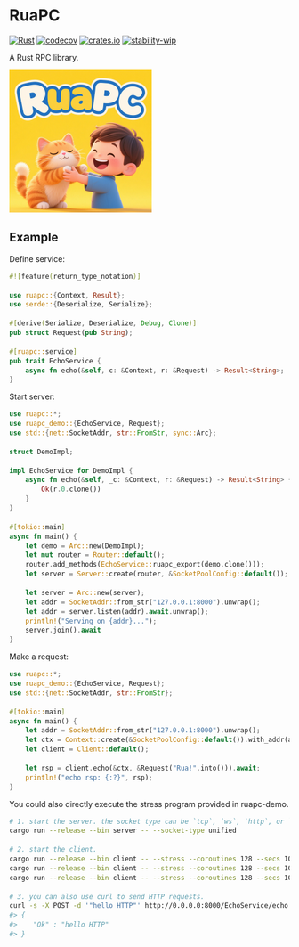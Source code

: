 # RuaPC

[![Rust](https://github.com/SF-Zhou/ruapc/actions/workflows/rust.yml/badge.svg)](https://github.com/SF-Zhou/ruapc/actions/workflows/rust.yml)
[![codecov](https://codecov.io/gh/SF-Zhou/ruapc/graph/badge.svg?token=G3US2MDB26)](https://codecov.io/gh/SF-Zhou/ruapc)
[![crates.io](https://img.shields.io/crates/v/ruapc.svg)](https://crates.io/crates/ruapc)
[![stability-wip](https://img.shields.io/badge/stability-wip-lightgrey.svg)](https://github.com/mkenney/software-guides/blob/master/STABILITY-BADGES.md#work-in-progress)

A Rust RPC library.

<img src="docs/logo.png" alt="RuaPC" width="256" height="256">

## Example

Define service:

```rust
#![feature(return_type_notation)]

use ruapc::{Context, Result};
use serde::{Deserialize, Serialize};

#[derive(Serialize, Deserialize, Debug, Clone)]
pub struct Request(pub String);

#[ruapc::service]
pub trait EchoService {
    async fn echo(&self, c: &Context, r: &Request) -> Result<String>;
}
```

Start server:

```rust
use ruapc::*;
use ruapc_demo::{EchoService, Request};
use std::{net::SocketAddr, str::FromStr, sync::Arc};

struct DemoImpl;

impl EchoService for DemoImpl {
    async fn echo(&self, _c: &Context, r: &Request) -> Result<String> {
        Ok(r.0.clone())
    }
}

#[tokio::main]
async fn main() {
    let demo = Arc::new(DemoImpl);
    let mut router = Router::default();
    router.add_methods(EchoService::ruapc_export(demo.clone()));
    let server = Server::create(router, &SocketPoolConfig::default());

    let server = Arc::new(server);
    let addr = SocketAddr::from_str("127.0.0.1:8000").unwrap();
    let addr = server.listen(addr).await.unwrap();
    println!("Serving on {addr}...");
    server.join().await
}
```

Make a request:

```rust
use ruapc::*;
use ruapc_demo::{EchoService, Request};
use std::{net::SocketAddr, str::FromStr};

#[tokio::main]
async fn main() {
    let addr = SocketAddr::from_str("127.0.0.1:8000").unwrap();
    let ctx = Context::create(&SocketPoolConfig::default()).with_addr(addr);
    let client = Client::default();

    let rsp = client.echo(&ctx, &Request("Rua!".into())).await;
    println!("echo rsp: {:?}", rsp);
}
```

You could also directly execute the stress program provided in ruapc-demo.

```bash
# 1. start the server. the socket type can be `tcp`, `ws`, `http`, or `unified`, where `unified` supports TCP, WebSocket, and HTTP protocols simultaneously.
cargo run --release --bin server -- --socket-type unified

# 2. start the client.
cargo run --release --bin client -- --stress --coroutines 128 --secs 10 --socket-type tcp
cargo run --release --bin client -- --stress --coroutines 128 --secs 10 --socket-type ws
cargo run --release --bin client -- --stress --coroutines 128 --secs 10 --socket-type http

# 3. you can also use curl to send HTTP requests.
curl -s -X POST -d '"hello HTTP"' http://0.0.0.0:8000/EchoService/echo | json_pp
#> {
#>    "Ok" : "hello HTTP"
#> }
```
